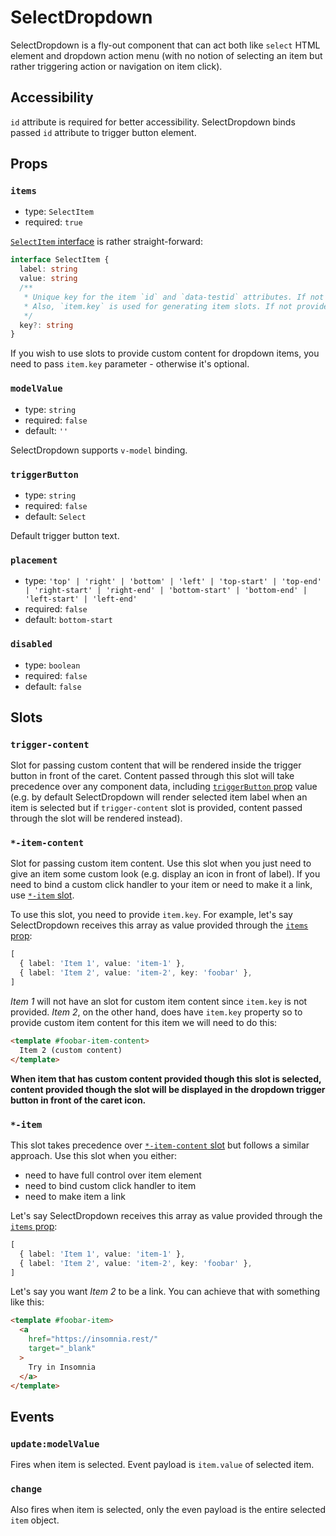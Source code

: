 # SelectDropdown

SelectDropdown is a fly-out component that can act both like `select` HTML element and dropdown action menu (with no notion of selecting an item but rather triggering action or navigation on item click).

## Accessibility

`id` attribute is required for better accessibility. SelectDropdown binds passed `id` attribute to trigger button element.

## Props

### `items`

* type: `SelectItem`
* required: `true`

[`SelectItem` interface](../../../src/types/dropdown.ts) is rather straight-forward:

```ts
interface SelectItem {
  label: string
  value: string
  /**
   * Unique key for the item `id` and `data-testid` attributes. If not provided, the item will use a generic selector.
   * Also, `item.key` is used for generating item slots. If not provided, the item will not have a slot.
   */
  key?: string
}
```

If you wish to use slots to provide custom content for dropdown items, you need to pass `item.key` parameter - otherwise it's optional.

### `modelValue`

* type: `string`
* required: `false`
* default: `''`

SelectDropdown supports `v-model` binding.

### `triggerButton`

* type: `string`
* required: `false`
* default: `Select`

Default trigger button text.

### `placement`

* type: `'top' | 'right' | 'bottom' | 'left' | 'top-start' | 'top-end' | 'right-start' | 'right-end' | 'bottom-start' | 'bottom-end' | 'left-start' | 'left-end'`
* required: `false`
* default: `bottom-start`

### `disabled`

* type: `boolean`
* required: `false`
* default: `false`

## Slots

### `trigger-content`

Slot for passing custom content that will be rendered inside the trigger button in front of the caret. Content passed through this slot will take precedence over any component data, including [`triggerButton` prop](#triggerbutton) value (e.g. by default SelectDropdown will render selected item label when an item is selected but if `trigger-content` slot is provided, content passed through the slot will be rendered instead).

### `*-item-content`

Slot for passing custom item content. Use this slot when you just need to give an item some custom look (e.g. display an icon in front of label). If you need to bind a custom click handler to your item or need to make it a link, use [`*-item` slot](#-item).

To use this slot, you need to provide `item.key`. For example, let's say SelectDropdown receives this array as value provided through the [`items` prop](#items):

```ts
[
  { label: 'Item 1', value: 'item-1' },
  { label: 'Item 2', value: 'item-2', key: 'foobar' },
]
```

_Item 1_ will not have an slot for custom item content since `item.key` is not provided. _Item 2_, on the other hand, does have `item.key` property so to provide custom item content for this item we will need to do this:

```html
<template #foobar-item-content>
  Item 2 (custom content)
</template>
```

**When item that has custom content provided though this slot is selected, content provided though the slot will be displayed in the dropdown trigger button in front of the caret icon.**

### `*-item`

This slot takes precedence over [`*-item-content` slot](#-item-content) but follows a similar approach. Use this slot when you either:

* need to have full control over item element
* need to bind custom click handler to item
* need to make item a link

Let's say SelectDropdown receives this array as value provided through the [`items` prop](#items):

```ts
[
  { label: 'Item 1', value: 'item-1' },
  { label: 'Item 2', value: 'item-2', key: 'foobar' },
]
```

Let's say you want _Item 2_ to be a link. You can achieve that with something like this:

```html
<template #foobar-item>
  <a
    href="https://insomnia.rest/"
    target="_blank"
  >
    Try in Insomnia
  </a>
</template>
```

## Events

### `update:modelValue`

Fires when item is selected. Event payload is `item.value` of selected item.

### `change`

Also fires when item is selected, only the even payload is the entire selected `item` object.
